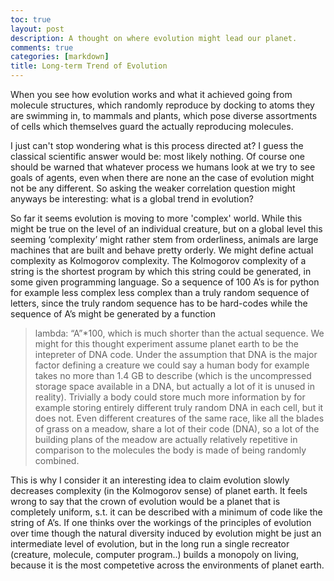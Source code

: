 ```yaml
---
toc: true
layout: post
description: A thought on where evolution might lead our planet.
comments: true
categories: [markdown]
title: Long-term Trend of Evolution
---
```


When you see how evolution works and what it  achieved going from molecule structures, which randomly reproduce by docking to atoms they are swimming in, to mammals and plants, which pose diverse assortments of cells which themselves guard the actually reproducing molecules.

I just can't stop wondering what is this process directed at? I guess the classical scientific answer would be: most likely nothing. 
Of course one should be warned that whatever process we humans look at we try to see goals of agents, even when there are none an the case of evolution might not be any different. So asking the weaker correlation question might anyways be interesting:
what is a global trend in evolution?

So far it seems evolution is moving to more 'complex' world. While this might be true on the level of an individual creature, but on a global level this seeming ‘complexity’ might rather stem from orderliness, animals are large machines that are built and behave pretty orderly. 
We might define actual complexity as Kolmogorov complexity. The Kolmogorov complexity of a string is the shortest program by which this string could be generated, in some given programming language. So a sequence of 100 A’s is for python for example less complex less complex than a truly random sequence of letters, since the truly random sequence has to be hard-codes while the sequence of A’s might be generated by a function
> lambda: “A”*100,
which is much shorter than the actual sequence.
We might for this thought experiment assume planet earth to be the intepreter of DNA code. 
Under the assumption that DNA is the major factor defining a creature we could say a human body for example takes no more
than 1.4 GB to describe (which is the uncompressed storage space available in a DNA, but actually a lot of it is unused in reality).
Trivially a body could store much more information by for example storing entirely different truly random DNA in each cell, but it does not.
Even different creatures of the same race, like all the blades of grass on a meadow, share a lot of their code (DNA), so a lot of the building plans of the meadow are actually relatively repetitive in comparison to the molecules the body is made of being randomly combined.

This is why I consider it an interesting idea to claim evolution slowly decreases complexity (in the Kolmogorov sense) of planet earth.
It feels wrong to say that the crown of evolution would be a planet that is completely uniform, s.t. it can be described with a minimum of code like the string of A’s.
If one thinks over the workings of the principles of evolution over time though the natural diversity induced by evolution might be just an intermediate level of evolution, but in the long run a single
recreator (creature, molecule, computer program..) builds a monopoly on living, because it is the most competetive across the environments of planet earth.
